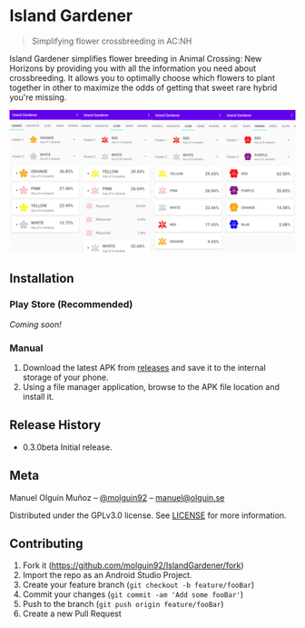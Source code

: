 # Island Gardener
> Simplifying flower crossbreeding in AC:NH

Island Gardener simplifies flower breeding in Animal Crossing: New Horizons by providing you with all the information you need about crossbreeding.
It allows you to optimally choose which flowers to plant together in other to maximize the odds of getting that sweet rare hybrid you're missing.

![](./screenshots/header.png)
## Installation

### Play Store (Recommended)
*Coming soon!*

### Manual

1. Download the latest APK from [releases](https://github.com/molguin92/IslandGardener/releases) and save it to the internal storage of your phone.
2. Using a file manager application, browse to the APK file location and install it.

## Release History

* 0.3.0beta Initial release.

## Meta

Manuel Olguín Muñoz – [@molguin92](https://twitter.com/molguin92) – manuel@olguin.se

Distributed under the GPLv3.0 license. See [LICENSE](LICENSE) for more information.

## Contributing

1. Fork it (<https://github.com/molguin92/IslandGardener/fork>)
2. Import the repo as an Android Studio Project.
3. Create your feature branch (`git checkout -b feature/fooBar`)
4. Commit your changes (`git commit -am 'Add some fooBar'`)
5. Push to the branch (`git push origin feature/fooBar`)
6. Create a new Pull Request
